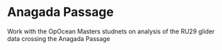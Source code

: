 # Anagada Passage

Work with the OpOcean Masters studnets on analysis of the RU29 glider data crossing the Anagada Passage
